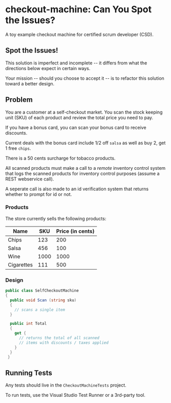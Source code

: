 # checkout-machine: Can You Spot the Issues?
A toy example checkout machine for certified scrum developer (CSD).

## Spot the Issues!
This solution is imperfect and incomplete -- it differs from what the directions below expect in certain ways. 

Your mission -- should you choose to accept it -- is to refactor this solution toward a better design.

## Problem  
You are a customer at a self-checkout market. You scan the stock keeping unit (SKU) of each product and review the total price you need to pay.

If you have a bonus card, you can scan your bonus card to receive discounts.  

Current deals with the bonus card include 1/2 off `salsa` as well as buy 2, get 1 free `chips`.

There is a 50 cents surcharge for tobacco products.

All scanned products must make a call to a _remote_ inventory control system that logs the scanned products for inventory control purposes (assume a REST webservice call).  

A seperate call is also made to an id verification system that returns whether to prompt for id or not.  

### Products

The store currently sells the following products:

| Name  | SKU  | Price (in cents)    | 
|-------|------|-----------|
| Chips | 123  | 200  |
| Salsa | 456  | 100  |
| Wine  | 1000 | 1000 | 
| Cigarettes | 111 | 500 | 

### Design 
```csharp
public class SelfCheckoutMachine
{
  public void Scan (string sku)
  {
    // scans a single item
  }

  public int Total
  {
    get {
      // returns the total of all scanned
      // items with discounts / taxes applied
    }
  }
 }
```
## Running Tests

Any tests should live in the `CheckoutMachineTests` project.  

To run tests, use the Visual Studio Test Runner or a 3rd-party tool.